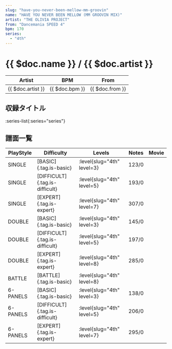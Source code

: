 ```yaml
---
slug: "have-you-never-been-mellow-mm-groovin"
name: "HAVE YOU NEVER BEEN MELLOW (MM GROOVIN MIX)"
artist: "THE OLIVIA PROJECT"
from: "Dancemania SPEED 4"
bpm: 170
series:
  - "4th"
---
```


# {{ $doc.name }} / {{ $doc.artist }}

|Artist|BPM|From|
|------|---|----|
|{{ $doc.artist }}|{{ $doc.bpm }}|{{ $doc.from }}|

## 収録タイトル

:series-list{:series="series"}

## 譜面一覧

|PlayStyle|Difficulty|Levels|Notes|Movie|
|---------|----------|------|-----|-----|
|SINGLE|[BASIC]{.tag.is-basic}|:level{slug="4th" level=3}|123/0||
|SINGLE|[DIFFICULT]{.tag.is-difficult}|:level{slug="4th" level=5}|193/0||
|SINGLE|[EXPERT]{.tag.is-expert}|:level{slug="4th" level=7}|307/0||
|DOUBLE|[BASIC]{.tag.is-basic}|:level{slug="4th" level=3}|145/0||
|DOUBLE|[DIFFICULT]{.tag.is-difficult}|:level{slug="4th" level=5}|197/0||
|DOUBLE|[EXPERT]{.tag.is-expert}|:level{slug="4th" level=8}|285/0||
|BATTLE|[BATTLE]{.tag.is-basic}|:level{slug="4th" level=8}|||
|6-PANELS|[BASIC]{.tag.is-basic}|:level{slug="4th" level=3}|138/0||
|6-PANELS|[DIFFICULT]{.tag.is-difficult}|:level{slug="4th" level=5}|206/0||
|6-PANELS|[EXPERT]{.tag.is-expert}|:level{slug="4th" level=7}|295/0||
